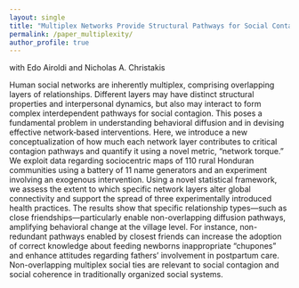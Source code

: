 ```yaml
---
layout: single
title: "Multiplex Networks Provide Structural Pathways for Social Contagion in Rural Social Networks"
permalink: /paper_multiplexity/
author_profile: true
---
```

with Edo Airoldi and Nicholas A. Christakis

Human social networks are inherently multiplex, comprising overlapping layers of relationships. Different layers may have distinct structural properties and interpersonal dynamics, but also may interact to form complex interdependent pathways for social contagion. This poses a fundamental problem in understanding behavioral diffusion and in devising effective network‑based interventions. Here, we introduce a new conceptualization of how much each network layer contributes to critical contagion pathways and quantify it using a novel metric, “network torque.” We exploit data regarding sociocentric maps of 110 rural Honduran communities using a battery of 11 name generators and an experiment involving an exogenous intervention. Using a novel statistical framework, we assess the extent to which specific network layers alter global connectivity and support the spread of three experimentally introduced health practices. The results show that specific relationship types—such as close friendships—particularly enable non-overlapping diffusion pathways, amplifying behavioral change at the village level. For instance, non-redundant pathways enabled by closest friends can increase the adoption of correct knowledge about feeding newborns inappropriate “chupones” and enhance attitudes regarding fathers’ involvement in postpartum care. Non-overlapping multiplex social ties are relevant to social contagion and social coherence in traditionally organized social systems.
